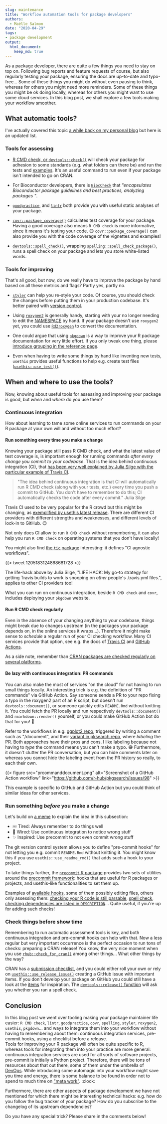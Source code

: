 ```yaml
---
slug: maintenance
title: "Workflow automation tools for package developers"
authors:
  - Maëlle Salmon
date: "2020-04-29"
tags:
- package development
output: 
  html_document:
    keep_md: true
---
```


As a package developer, there are quite a few things you need to stay on top on.
Following bug reports and feature requests of course, but also regularly testing your package, ensuring the docs are up-to-date and typo-free...
Some of these things you might do without even pausing to think, whereas for others you might need more reminders.
Some of these things you might be ok doing locally, whereas for others you might want to use some cloud services.
In this blog post, we shall explore a few tools making your workflow smoother.

## What automatic tools?

I've actually covered this topic [a while back on my personal blog](https://masalmon.eu/2017/06/17/automatictools/) but here is an updated list.

### Tools for assessing

* [R CMD check, or `devtools::check()`](http://r-pkgs.org/check.html) will check your package for adhesion to some standards (e.g. what folders can there be) and run the tests and [examples](/2020/01/27/examples/).
It's an useful command to run even if your package isn't intended to go on CRAN.

* For Bioconductor developers, there is [`BiocCheck`](https://bioconductor.org/packages/release/bioc/html/BiocCheck.html) that _"encapsulates Bioconductor package guidelines and best practices, analyzing packages "_.

* [`goodpractice`](http://mangothecat.github.io/goodpractice/), and [`lintr`](https://www.tidyverse.org/blog/2017/12/workflow-vs-script/) both provide you with useful static analyses of your package.

* [`covr::package_coverage()`](http://covr.r-lib.org/reference/package_coverage.html) calculates test coverage for your package. Having a good coverage also means `R CMD check` is more informative, since it means it's testing your code. :wink: `covr::package_coverage()` can also provide you with the code coverage of the vignettes and examples!

* [`devtools::spell_check()`](http://devtools.r-lib.org/reference/spell_check.html), wrapping [`spelling::spell_check_package()`](https://docs.ropensci.org/spelling/reference/spell_check_package.html), runs a spell check on your package and lets you store white-listed words.

### Tools for improving

That's all good, but now, do we really have to improve the package by hand based on all these metrics and flags?
Partly yes, partly no.

* [`styler`](https://styler.r-lib.org/) can help you re-style your code. Of course, you should check the changes before putting them in your production codebase. It's better paired with [version control](https://happygitwithr.com/).

* Using [`roxygen2`](https://roxygen2.r-lib.org/articles/rd.html) is generally handy, starting with your no longer needing to edit the [NAMESPACE](https://r-pkgs.org/namespace.html) by hand. If your package doesn't use `roxygen2` yet, you could use [`Rd2roxygen`](https://yihui.org/rd2roxygen/) to convert the documentation.

* One could argue that using [`pkgdown`](https://pkgdown.r-lib.org/) is a way to improve your R package documentation for very little effort. If you only tweak one thing, please [introduce grouping in the reference page](https://pkgdown.r-lib.org/articles/pkgdown.html#reference-1).

* Even when having to write some things by hand like inventing new tests, `usethis` provides useful functions to help e.g. create test files ([`usethis::use_test()`](https://usethis.r-lib.org/reference/index.html#section-package-development)).

## When and where to use the tools?

Now, knowing about useful tools for assessing and improving your package is good, but _when_ and _where_ do you use them?

### Continuous integration

How about learning to tame some online services to run commands on your R package at your own will and without too much effort?

#### Run something every time you make a change

Knowing your package still pass R CMD check, and what the latest value of test coverage is, is important enough for running commands _after every change you commit to your codebase_.
That is the idea behind continuous integration (CI), that [has been very well explained by Julia Silge with the particular example of Travis CI](https://juliasilge.com/blog/beginners-guide-to-travis/).

> "The idea behind continuous integration is that CI will automatically run R CMD check (along with your tests, etc.) every time you push a commit to GitHub. You don't have to remember to do this; CI automatically checks the code after every commit."
Julia Silge

Travis CI used to be very popular for the R crowd but this might be changing, as [exemplified by usethis latest release](https://www.tidyverse.org/blog/2020/04/usethis-1-6-0/#github-actions).
There are different CI providers with different strengths and weaknesses, and different levels of lock-in to GitHub. :wink:

Not only does CI allow to run `R CMD check` without remembering, it can also help you run `R CMD check` on operating systems that you don't have locally!

You might also find [the `tic` package](https://docs.ropensci.org/tic/) interesting: it defines "CI agnostic workflows".

{{< tweet 1205183124868681728 >}}

The life-hack above by Julia Silge, "LIFE HACK: My go-to strategy for getting Travis builds to work is snooping on *other* people's .travis.yml files.", applies to other CI providers too!

What you can run on continuous integration, beside `R CMD check` and `covr`, includes deploying your `pkgdown` website.

#### Run R CMD check regularly

Even in the absence of your changing anything to your codebase, things might break due to changes upstream (in the packages your package depends on, in the online services it wraps...).
Therefore it might make sense to _schedule_ a regular run of your CI checking workflow.
Many CI services provide that option, see e.g. the docs of [Travis CI](https://docs.travis-ci.com/user/cron-jobs/) and [GitHub Actions](https://help.github.com/en/actions/reference/workflow-syntax-for-github-actions#onschedule).

As a side note, remember than [CRAN packages are checked regularly on several platforms](/2019/04/25/r-devel-linux-x86-64-debian-clang/).

#### Be lazy with continuous integration: PR commands

You can also make the most of services "on the cloud" for not having to run small things locally.
An interesting trick is e.g. the definition of "PR commands" via GitHub Action.
Say someone sends a PR to your repo fixing a typo in the roxygen2 part of an R script, but doesn't run `devtools::document()`, or someone quickly edits `README.Rmd` without knitting it.
You could fetch the PR locally and run respectively `devtools::document()` and `rmarkdown::render()` yourself, or you could make GitHub Action bot do that for you! :dancer:

Refer to the workflows in e.g. [ggplot2 repo](https://github.com/tidyverse/ggplot2/blob/master/.github/workflows/pr-commands.yaml), triggered by writing a comment such as "/document", and their [variant in pksearch repo](https://github.com/r-hub/pkgsearch/blob/master/.github/workflows/pr-label-commands.yml), where _labeling_ the PR.
Both approaches have their pros and cons.
I like labeling because not having to _type_ the command means you can't make a typo. :grin: Furthermore, it doesn't clutter the PR conversation, but you can hide comments later on whereas you cannot hide the labeling event from the PR history so really, to each their own.

{{< figure src="prcommanddocument.png" alt="Screenshot of a GitHub Action workflow" link="https://github.com/r-hub/pkgsearch/issues/98" >}}

This example is specific to GitHub and GitHub Action but you could think of similar ideas for other services.

### Run something _before_ you make a change

Let's build on [a meme](https://knowyourmeme.com/memes/tired-wired) to explain the idea in this subsection:

*  :zzz: Tired: Always remember to do things well
*  :electric_plug: Wired: Use continuous integration to notice wrong stuff
*  :sparkles: Inspired: Use precommit to not even commit wrong stuff

The git version control system allows you to define "pre-commit hooks" for not letting you e.g. commit `README.Rmd` without knitting it.
You might know this if you use `usethis::use_readme_rmd()` that adds such a hook to your project.

To take things further, the [`precommit` R package](https://lorenzwalthert.github.io/precommit/) provides two sets of utilities around the [precommit framework](https://pre-commit.com/): hooks that are useful for R packages or projects, and usethis-like functionalities to set them up.

Examples of [available hooks](https://lorenzwalthert.github.io/precommit/articles/available-hooks.html), some of them possibly editing files, others only assessing them: [checking your R code is still parsable](https://lorenzwalthert.github.io/precommit/articles/available-hooks.html#parsable-r), [spell check](https://lorenzwalthert.github.io/precommit/articles/available-hooks.html#spell-check-1), [checking dependencies are listed in `DESCRIPTION`](https://lorenzwalthert.github.io/precommit/articles/available-hooks.html#deps-in-desc)...
Quite useful, if you're up for adding such checks!

### Check things before show time

Remembering to run automatic assessment tools is key, and both continuous integration and pre-commit hooks can help with that.
Now a less regular but very important occurrence is the perfect occasion to run tons of checks: preparing a CRAN release!
You know, the very nice moment when you use [`rhub::check_for_cran()`](https://r-hub.github.io/rhub/reference/check_for_cran.html) among other things...
What other things by the way?

CRAN has a [submission checklist](https://cran.r-project.org/web/packages/submission_checklist.html), and you could either roll your own or rely on [`usethis::use_release_issue()`](https://usethis.r-lib.org/reference/use_release_issue.html) creating a GitHub issue with important items.
If you don't develop your package on GitHub you could still have a look at the [items](https://github.com/r-lib/usethis/blob/master/R/release.R#L56) for inspiration.
The [`devtools::release()` function](https://github.com/r-lib/devtools/blob/b166195be72927a003e6937de5c3239881095a9f/R/release.R#L39) will ask you whether you ran a spell check.

## Conclusion

In this blog post we went over tooling making your package maintainer life easier: `R CMD check`, `lintr`, `goodpractice`, `covr`, `spelling`, `styler`, `roxygen2`, `usethis`, `pkgdown`... and ways to integrate them into your workflow without having to remembering about them: continuous integration services, pre-commit hooks, using a checklist before a release.  
Tools for improving your R package will often be quite specific to R, whereas tools for integrating them into your practice are more general: continuous integration services are used for all sorts of software projects, pre-commit is initially a Python project.
Therefore, there will be tons of resources about that out there, some of them under the umbrella of [DevOps](https://en.wikipedia.org/wiki/DevOps).
While introducing some automagic into your workflow might save you time and energy, there is some balance to be found in order not to spend to much time on ["meta work"](https://youtu.be/dIjKJjzRX_E?t=633). :clock:

Furthermore, there are other aspects of package development we have not mentioned for which there might be interesting technical hacks: e.g. how do you follow the bug tracker of your package? How do you subscribe to the changelog of its upstream dependencies?

Do _you_ have any special trick?
Please share in the comments below!
